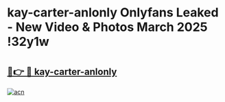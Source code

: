 # kay-carter-anlonly Onlyfans Leaked - New Video & Photos March 2025 !32y1w

# <h2><a href="https://46fcfd.iuczelnia.edu.pl?title=kay-carter-anlonly&ref=32y1w">🔗👉 🔴 kay-carter-anlonly</a></h2>

[![acn](https://github.com/user-attachments/assets/0f9c940e-d8b0-45ae-aac7-cd30a18b3e1c)](https://46fcfd.iuczelnia.edu.pl?title=kay-carter-anlonly&ref=32y1w)

